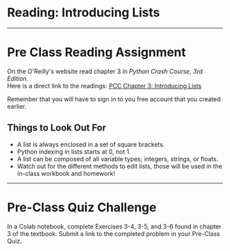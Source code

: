 #  Reading: Introducing Lists

---

# Pre Class Reading Assignment

On the O'Reilly's website read chapter 3 in _Python Crash Course, 3rd Edition_. 
</br>Here is a direct link to the readings: [PCC Chapter 3: Introducing Lists](https://learning.oreilly.com/library/view/python-crash-course/9781098156664/c03.xhtml)

Remember that you will have to sign in to you free account that you created earlier.

## Things to Look Out For

* A list is always enclosed in a set of square brackets.
* Python indexing in lists starts at 0, not 1.
* A list can be composed of all variable types; integers, strings, or floats.
* Watch out for the different methods to edit lists, those will be used in the in-class workbook and homework!

---

# Pre-Class Quiz Challenge

In a Colab notebook, complete Exercises 3-4, 3-5, and 3-6 found in chapter 3 of the textbook. Submit a link to the completed problem in your Pre-Class Quiz.
